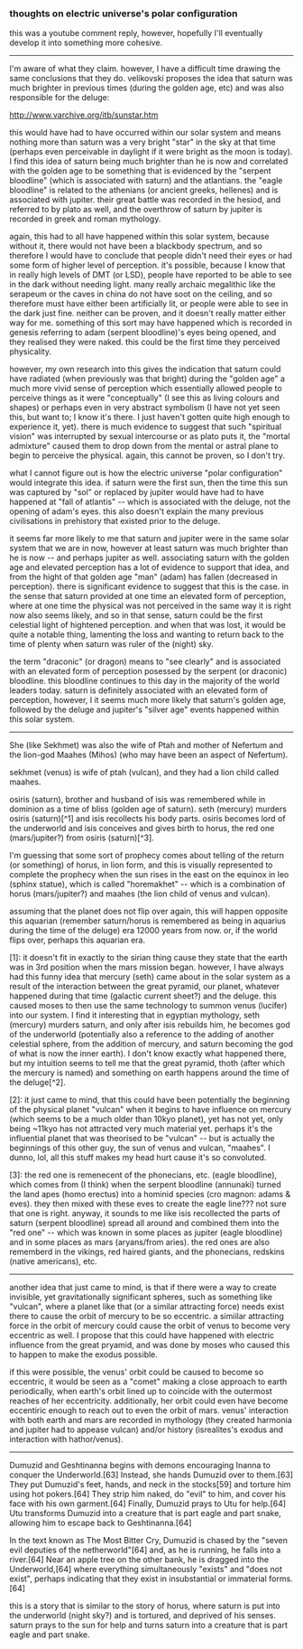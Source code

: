 ### thoughts on electric universe's polar configuration

this was a youtube comment reply, however, hopefully I'll eventually develop it into something more cohesive.

---

I'm aware of what they claim. however, I have a difficult time drawing the same conclusions that they do. velikovski proposes the idea that saturn was much brighter in previous times (during the golden age, etc) and was also responsible for the deluge:

http://www.varchive.org/itb/sunstar.htm

this would have had to have occurred within our solar system and means nothing more than saturn was a very bright "star" in the sky at that time (perhaps even perceivable in daylight if it were bright as the moon is today). I find this idea of saturn being much brighter than he is now and correlated with the golden age to be something that is evidenced by the "serpent bloodline" (which is associated with saturn) and the atlantians. the "eagle bloodline" is related to the athenians (or ancient greeks, hellenes) and is associated with jupiter. their great battle was recorded in the hesiod, and referred to by plato as well, and the overthrow of saturn by jupiter is recorded in greek and roman mythology.

again, this had to all have happened within this solar system, because without it, there would not have been a blackbody spectrum, and so therefore I would have to conclude that people didn't need their eyes or had some form of higher level of perception. it's possible, because I know that in really high levels of DMT (or LSD), people have reported to be able to see in the dark without needing light. many really archaic megalithic like the serapeum or the caves in china do not have soot on the ceiling, and so therefore must have either been artificially lit, or people were able to see in the dark just fine. neither can be proven, and it doesn't really matter either way for me. something of this sort may have happened which is recorded in genesis referring to adam (serpent bloodline)'s eyes being opened, and they realised they were naked. this could be the first time they perceived physicality.

however, my own research into this gives the indication that saturn could have radiated (when previously was that bright) during the "golden age" a much more vivid sense of perception which essentially allowed people to perceive things as it were "conceptually" (I see this as living colours and shapes) or perhaps even in very abstract symbolism (I have not yet seen this, but want to; I know it's there. I just haven't gotten quite high enough to experience it, yet). there is much evidence to suggest that such "spiritual vision" was interrupted by sexual intercourse or as plato puts it, the "mortal admixture" caused them to drop down from the mental or astral plane to begin to perceive the physical. again, this cannot be proven, so I don't try.

what I cannot figure out is how the electric universe "polar configuration" would integrate this idea. if saturn were the first sun, then the time this sun was captured by "sol" or replaced by jupiter would have had to have happened at "fall of atlantis" -- which is associated with the deluge, not the opening of adam's eyes. this also doesn't explain the many previous civilisations in prehistory that existed prior to the deluge.

it seems far more likely to me that saturn and jupiter were in the same solar system that we are in now, however at least saturn was much brighter than he is now -- and perhaps jupiter as well. associating saturn with the golden age and elevated perception has a lot of evidence to support that idea, and from the hight of that golden age "man" (adam) has fallen (decreased in perception). there is significant evidence to suggest that this is the case. in the sense that saturn provided at one time an elevated form of perception, where at one time the physical was not perceived in the same way it is right now also seems likely, and so in that sense, saturn could be the first celestial light of hightened perception. and when that was lost, it would be quite a notable thing, lamenting the loss and wanting to return back to the time of plenty when saturn was ruler of the (night) sky.

the term "draconic" (or dragon) means to "see clearly" and is associated with an elevated form of perception posessed by the serpent (or draconic) bloodline. this bloodline continues to this day in the majority of the world leaders today. saturn is definitely associated with an elevated form of perception, however, I it seems much more likely that saturn's golden age, followed by the deluge and jupiter's "silver age" events happened within this solar system.

---

She (like Sekhmet) was also the wife of Ptah and mother of Nefertum and the lion-god Maahes (Mihos) (who may have been an aspect of Nefertum).

sekhmet (venus) is wife of ptah (vulcan), and they had a lion child called maahes.

osiris (saturn), brother and husband of isis was remembered while in dominion as a time of bliss (golden age of saturn). seth (mercury) murders osiris (saturn)[^1] and isis recollects his body parts. osiris becomes lord of the underworld and isis conceives and gives birth to horus, the red one (mars/jupiter?) from osiris (saturn)[^3].

I'm guessing that some sort of prophecy comes about telling of the return (or something) of horus, in lion form, and this is visually represented to complete the prophecy when the sun rises in the east on the equinox in leo (sphinx statue), which is called "horemakhet" -- which is a combination of horus (mars/jupiter?) and maahes (the lion child of venus and vulcan).

assuming that the planet does not flip over again, this will happen opposite this aquarian (remember saturn/horus is remembered as being in aquarius during the time of the deluge) era 12000 years from now. or, if the world flips over, perhaps this aquarian era.

[1]: it doesn't fit in exactly to the sirian thing cause they state that the earth was in 3rd position when the mars mission began. however, I have always had this funny idea that mercury (seth) came about in the solar system as a result of the interaction between the great pyramid, our planet, whatever happened during that time (galactic current sheet?) and the deluge. this caused moses to then use the same technology to summon venus (lucifer) into our system. I find it interesting that in egyptian mythology, seth (mercury) murders saturn, and only after isis rebuilds him, he becomes god of the underworld (potentially also a reference to the adding of another celestial sphere, from the addition of mercury, and saturn becoming the god of what is now the inner earth). I don't know exactly what happened there, but my intuition seems to tell me that the great pyramid, thoth (after which the mercury is named) and something on earth happens around the time of the deluge[^2].

[2]: it just came to mind, that this could have been potentially the beginning of the physical planet "vulcan" when it begins to have influence on mercury (which seems to be a much older than 10kyo planet), yet has not yet, only being ~11kyo has not attracted very much material yet. perhaps it's the influential planet that was theorised to be "vulcan" -- but is actually the beginnings of this other guy, the sun of venus and vulcan, "maahes". I dunno, lol, all this stuff makes my head hurt cause it's so convoluted.

[3]: the red one is remenecent of the phonecians, etc. (eagle bloodline), which comes from (I think) when the serpent bloodline (annunaki) turned the land apes (homo erectus) into a hominid species (cro magnon: adams & eves). they then mixed with these eves to create the eagle line??? not sure that one is right. anyway, it sounds to me like isis recollected the parts of saturn (serpent bloodline) spread all around and combined them into the "red one" -- which was known in some places as jupiter (eagle bloodline) and in some places as mars (aryans/from aries). the red ones are also rememberd in the vikings, red haired giants, and the phonecians, redskins (native americans), etc.

---

another idea that just came to mind, is that if there were a way to create invisible, yet gravitationally significant spheres, such as something like "vulcan", where a planet like that (or a similar attracting force) needs exist there to cause the orbit of mercury to be so eccentric. a simiilar attracting force in the orbit of mercury could cause the orbit of venus to become very eccentric as well. I propose that this could have happened with electric influence from the great pryamid, and was done by moses who caused this to happen to make the exodus possible.

if this were possible, the venus' orbit could be caused to become so eccentric, it would be seen as a "comet" making a close approach to earth periodically, when earth's orbit lined up to coincide with the outermost reaches of her eccentricity. additionally, her orbit could even have become eccentiric enough to reach out to even the orbit of mars. venus' interaction with both earth and mars are recorded in mythology (they created harmonia and jupiter had to appease vulcan) and/or history (isrealites's exodus and interaction with hathor/venus).

---

Dumuzid and Geshtinanna begins with demons encouraging Inanna to conquer the Underworld.[63] Instead, she hands Dumuzid over to them.[63] They put Dumuzid's feet, hands, and neck in the stocks[59] and torture him using hot pokers.[64] They strip him naked, do "evil" to him, and cover his face with his own garment.[64] Finally, Dumuzid prays to Utu for help.[64] Utu transforms Dumuzid into a creature that is part eagle and part snake, allowing him to escape back to Geshtinanna.[64]

In the text known as The Most Bitter Cry, Dumuzid is chased by the "seven evil deputies of the netherworld"[64] and, as he is running, he falls into a river.[64] Near an apple tree on the other bank, he is dragged into the Underworld,[64] where everything simultaneously "exists" and "does not exist", perhaps indicating that they exist in insubstantial or immaterial forms.[64]

this is a story that is similar to the story of horus, where saturn is put into the underworld (night sky?) and is tortured, and deprived of his senses. saturn prays to the sun for help and turns saturn into a creature that is part eagle and part snake.

